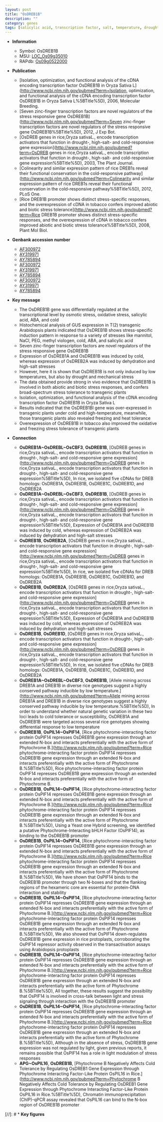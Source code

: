 ```yaml
---
layout: post
title: "OsDREB1B"
description: ""
category: genes
tags: [salicylic acid, transcription factor, salt, temperature, drought, biotic stress, salt stress, oxidative]
---
```


* **Information**  
    + Symbol: OsDREB1B  
    + MSU: [LOC_Os09g35010](http://rice.plantbiology.msu.edu/cgi-bin/ORF_infopage.cgi?orf=LOC_Os09g35010)  
    + RAPdb: [Os09g0522000](http://rapdb.dna.affrc.go.jp/viewer/gbrowse_details/irgsp1?name=Os09g0522000)  

* **Publication**  
    + [Isolation, optimization, and functional analysis of the cDNA encoding transcription factor OsDREB1B in Oryza Sativa L](http://www.ncbi.nlm.nih.gov/pubmed?term=Isolation, optimization, and functional analysis of the cDNA encoding transcription factor OsDREB1B in Oryza Sativa L%5BTitle%5D), 2006, Molecular Breeding.
    + [Seven zinc-finger transcription factors are novel regulators of the stress responsive gene OsDREB1B](http://www.ncbi.nlm.nih.gov/pubmed?term=Seven zinc-finger transcription factors are novel regulators of the stress responsive gene OsDREB1B%5BTitle%5D), 2012, J Exp Bot.
    + [OsDREB genes in rice,Oryza sativaL., encode transcription activators that function in drought-, high-salt- and cold-responsive gene expression](http://www.ncbi.nlm.nih.gov/pubmed?term=OsDREB genes in rice,Oryza sativaL., encode transcription activators that function in drought-, high-salt- and cold-responsive gene expression%5BTitle%5D), 2003, The Plant Journal.
    + [Colinearity and similar expression pattern of rice DREB1s reveal their functional conservation in the cold-responsive pathway](http://www.ncbi.nlm.nih.gov/pubmed?term=Colinearity and similar expression pattern of rice DREB1s reveal their functional conservation in the cold-responsive pathway%5BTitle%5D), 2012, PLoS One.
    + [Rice DREB1B promoter shows distinct stress-specific responses, and the overexpression of cDNA in tobacco confers improved abiotic and biotic stress tolerance](http://www.ncbi.nlm.nih.gov/pubmed?term=Rice DREB1B promoter shows distinct stress-specific responses, and the overexpression of cDNA in tobacco confers improved abiotic and biotic stress tolerance%5BTitle%5D), 2008, Plant Mol Biol.

* **Genbank accession number**  
    + [AF300972](http://www.ncbi.nlm.nih.gov/nuccore/AF300972)
    + [AY319971](http://www.ncbi.nlm.nih.gov/nuccore/AY319971)
    + [AY785894](http://www.ncbi.nlm.nih.gov/nuccore/AY785894)
    + [AF300972](http://www.ncbi.nlm.nih.gov/nuccore/AF300972)
    + [AY319971](http://www.ncbi.nlm.nih.gov/nuccore/AY319971)
    + [AY785894](http://www.ncbi.nlm.nih.gov/nuccore/AY785894)
    + [AF300972](http://www.ncbi.nlm.nih.gov/nuccore/AF300972)
    + [AY319971](http://www.ncbi.nlm.nih.gov/nuccore/AY319971)
    + [AY785894](http://www.ncbi.nlm.nih.gov/nuccore/AY785894)

* **Key message**  
    + The OsDREB1B gene was differentially regulated at the transcriptional level by osmotic stress, oxidative stress, salicylic acid, ABA, and cold
    + Histochemical analysis of GUS expression in T(2) transgenic Arabidopsis plants indicated that OsDREB1B shows stress-specific induction pattern in response to a variety of stresses like mannitol, NaCl, PEG, methyl viologen, cold, ABA, and salicylic acid
    + Seven zinc-finger transcription factors are novel regulators of the stress responsive gene OsDREB1B
    + Expression of OsDREB1A and OsDREB1B was induced by cold, whereas expression of OsDREB2A was induced by dehydration and high-salt stresses
    + However, here it is shown that OsDREB1B is not only induced by low temperatures, but also by drought and mechanical stress
    + The data obtained provide strong in vivo evidence that OsDREB1B is involved in both abiotic and biotic stress responses, and confers broad-spectrum stress tolerance to transgenic plants
    + Isolation, optimization, and functional analysis of the cDNA encoding transcription factor OsDREB1B in Oryza Sativa L
    + Results indicated that the OsDREB1BI gene was over-expressed in transgenic plants under cold and high-temperature, meanwhile, those transgenic plants also revealed freezing and heat tolerance
    + Overexpression of OsDREB1B in tobacco also improved the oxidative and freezing stress tolerance of transgenic plants

* **Connection**  
    + __OsDREB1A~OsDREBL~OsCBF3__, __OsDREB1B__, [OsDREB genes in rice,Oryza sativaL., encode transcription activators that function in drought-, high-salt- and cold-responsive gene expression](http://www.ncbi.nlm.nih.gov/pubmed?term=OsDREB genes in rice,Oryza sativaL., encode transcription activators that function in drought-, high-salt- and cold-responsive gene expression%5BTitle%5D), In rice, we isolated five cDNAs for DREB homologs: OsDREB1A, OsDREB1B, OsDREB1C, OsDREB1D, and OsDREB2A
    + __OsDREB1A~OsDREBL~OsCBF3__, __OsDREB1B__, [OsDREB genes in rice,Oryza sativaL., encode transcription activators that function in drought-, high-salt- and cold-responsive gene expression](http://www.ncbi.nlm.nih.gov/pubmed?term=OsDREB genes in rice,Oryza sativaL., encode transcription activators that function in drought-, high-salt- and cold-responsive gene expression%5BTitle%5D), Expression of OsDREB1A and OsDREB1B was induced by cold, whereas expression of OsDREB2A was induced by dehydration and high-salt stresses
    + __OsDREB1B__, __OsDREB2A__, [OsDREB genes in rice,Oryza sativaL., encode transcription activators that function in drought-, high-salt- and cold-responsive gene expression](http://www.ncbi.nlm.nih.gov/pubmed?term=OsDREB genes in rice,Oryza sativaL., encode transcription activators that function in drought-, high-salt- and cold-responsive gene expression%5BTitle%5D), In rice, we isolated five cDNAs for DREB homologs: OsDREB1A, OsDREB1B, OsDREB1C, OsDREB1D, and OsDREB2A
    + __OsDREB1B__, __OsDREB2A__, [OsDREB genes in rice,Oryza sativaL., encode transcription activators that function in drought-, high-salt- and cold-responsive gene expression](http://www.ncbi.nlm.nih.gov/pubmed?term=OsDREB genes in rice,Oryza sativaL., encode transcription activators that function in drought-, high-salt- and cold-responsive gene expression%5BTitle%5D), Expression of OsDREB1A and OsDREB1B was induced by cold, whereas expression of OsDREB2A was induced by dehydration and high-salt stresses
    + __OsDREB1B__, __OsDREB1D__, [OsDREB genes in rice,Oryza sativaL., encode transcription activators that function in drought-, high-salt- and cold-responsive gene expression](http://www.ncbi.nlm.nih.gov/pubmed?term=OsDREB genes in rice,Oryza sativaL., encode transcription activators that function in drought-, high-salt- and cold-responsive gene expression%5BTitle%5D), In rice, we isolated five cDNAs for DREB homologs: OsDREB1A, OsDREB1B, OsDREB1C, OsDREB1D, and OsDREB2A
    + __OsDREB1A~OsDREBL~OsCBF3__, __OsDREB1B__, [Allele mining across DREB1A and DREB1B in diverse rice genotypes suggest a highly conserved pathway inducible by low temperature.](http://www.ncbi.nlm.nih.gov/pubmed?term=Allele mining across DREB1A and DREB1B in diverse rice genotypes suggest a highly conserved pathway inducible by low temperature.%5BTitle%5D), In order to understand whether natural genetic variation in these two loci leads to cold tolerance or susceptibility, OsDREB1A and OsDREB1B were targeted across several rice genotypes showing differential response to low temperature
    + __OsDREB1B__, __OsPIL14~OsPIF14__, [Rice phytochrome-interacting factor protein OsPIF14 represses OsDREB1B gene expression through an extended N-box and interacts preferentially with the active form of Phytochrome B.](http://www.ncbi.nlm.nih.gov/pubmed?term=Rice phytochrome-interacting factor protein OsPIF14 represses OsDREB1B gene expression through an extended N-box and interacts preferentially with the active form of Phytochrome B.%5BTitle%5D), Rice phytochrome-interacting factor protein OsPIF14 represses OsDREB1B gene expression through an extended N-box and interacts preferentially with the active form of Phytochrome B.
    + __OsDREB1B__, __OsPIL14~OsPIF14__, [Rice phytochrome-interacting factor protein OsPIF14 represses OsDREB1B gene expression through an extended N-box and interacts preferentially with the active form of Phytochrome B.](http://www.ncbi.nlm.nih.gov/pubmed?term=Rice phytochrome-interacting factor protein OsPIF14 represses OsDREB1B gene expression through an extended N-box and interacts preferentially with the active form of Phytochrome B.%5BTitle%5D), Using a Yeast one Hybrid screening, we identified a putative Phytochrome-Interacting bHLH Factor (OsPIF14), as binding to the OsDREB1B promoter
    + __OsDREB1B__, __OsPIL14~OsPIF14__, [Rice phytochrome-interacting factor protein OsPIF14 represses OsDREB1B gene expression through an extended N-box and interacts preferentially with the active form of Phytochrome B.](http://www.ncbi.nlm.nih.gov/pubmed?term=Rice phytochrome-interacting factor protein OsPIF14 represses OsDREB1B gene expression through an extended N-box and interacts preferentially with the active form of Phytochrome B.%5BTitle%5D), We have shown that OsPIF14 binds to the OsDREB1B promoter through two N-boxes and that the flanking regions of the hexameric core are essential for protein-DNA interaction and stability
    + __OsDREB1B__, __OsPIL14~OsPIF14__, [Rice phytochrome-interacting factor protein OsPIF14 represses OsDREB1B gene expression through an extended N-box and interacts preferentially with the active form of Phytochrome B.](http://www.ncbi.nlm.nih.gov/pubmed?term=Rice phytochrome-interacting factor protein OsPIF14 represses OsDREB1B gene expression through an extended N-box and interacts preferentially with the active form of Phytochrome B.%5BTitle%5D), We also showed that OsPIF14 down-regulates OsDREB1B gene expression in rice protoplasts, corroborating the OsPIF14 repressor activity observed in the transactivation assays using Arabidopsis protoplasts
    + __OsDREB1B__, __OsPIL14~OsPIF14__, [Rice phytochrome-interacting factor protein OsPIF14 represses OsDREB1B gene expression through an extended N-box and interacts preferentially with the active form of Phytochrome B.](http://www.ncbi.nlm.nih.gov/pubmed?term=Rice phytochrome-interacting factor protein OsPIF14 represses OsDREB1B gene expression through an extended N-box and interacts preferentially with the active form of Phytochrome B.%5BTitle%5D), All together, these results suggest the possibility that OsPIF14 is involved in cross-talk between light and stress signaling through interaction with the OsDREB1B promoter
    + __OsDREB1B__, __OsPIL14~OsPIF14__, [Rice phytochrome-interacting factor protein OsPIF14 represses OsDREB1B gene expression through an extended N-box and interacts preferentially with the active form of Phytochrome B.](http://www.ncbi.nlm.nih.gov/pubmed?term=Rice phytochrome-interacting factor protein OsPIF14 represses OsDREB1B gene expression through an extended N-box and interacts preferentially with the active form of Phytochrome B.%5BTitle%5D), Although in the absence of stress, OsDREB1B gene expression was not regulated by light, given previous reports, it remains possible that OsPIF14 has a role in light modulation of stress responses
    + __APG~OsPIL16__, __OsDREB1B__, [Phytochrome B Negatively Affects Cold Tolerance by Regulating OsDREB1 Gene Expression through Phytochrome Interacting Factor-Like Protein OsPIL16 in Rice.](http://www.ncbi.nlm.nih.gov/pubmed?term=Phytochrome B Negatively Affects Cold Tolerance by Regulating OsDREB1 Gene Expression through Phytochrome Interacting Factor-Like Protein OsPIL16 in Rice.%5BTitle%5D), Chromatin immunoprecipitation (ChIP)-qPCR assay revealed that OsPIL16 can bind to the N-box region of OsDREB1B promoter

[//]: # * **Key figures**  


